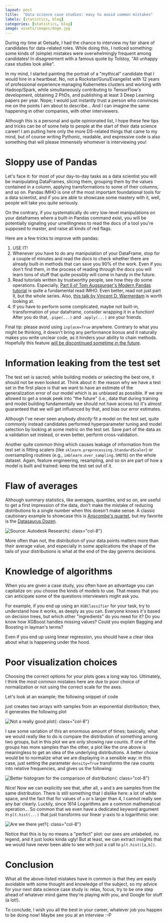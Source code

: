```yaml
---
layout: post
title:  "Data science case studies: easy to avoid common mistakes"
labels: [statistics, blog]
categories: [statistics, blog]
image: assets/images/doge.jpg
---
```



During my time at Getsafe, I had the chance to interview my fair share of candidates for data-related roles.
While doing this, I noticed something: some kinds of (simple) mistakes were overwhelmingly frequent
among candidates! In disagreement with a famous quote by Tolstoy, "All unhappy case studies look alike".

In my mind, I started painting the portrait of a "mythical" candidate that I would
hire in a heartbeat. No, not a Rockstar/Guru/Evangelist with 12 years of professional experience managing
Kubernetes clusters and working with Hadoop/Spark, while simultaneously contributing
to TensorFlow's development, obtaining 2 PhDs, and publishing at least 3 Deep Learning papers per year. Nope;
I would just instantly trust a person who convinces me on the points I am about to describe...
And I can imagine the same happening in other companies, with other interviewers.

Although this is a personal and quite opinionated list, I hope these few tips and tricks
can be of some help to people at the start of their data science career!
I am putting here only the more DS-related things that came to my mind, but of course writing Pythonic, 
readable, and expressive code is also something that will please immensely whomever is interviewing you!

# Sloppy use of Pandas

Let's face it: for most of your day-to-day tasks as a data scientist you will be manipulating DataFrames,
slicing them, grouping them by the values contained in a column, applying transformations to some of their
columns, and so on. Pandas IMHO is one of the most important foundational tools for a data scientist,
and if you are able to showcase some mastery with it, well, people will take you quite seriously.

On the contrary, if you systematically do very low-level manipulations on your dataframes where a built-in
Pandas command exist, you will be potentially signaling your unwillingness to read the docs
of a tool you're supposed to master, and raise all kinds of red flags.

Here are a few tricks to improve with pandas:

  1. USE IT!
  2. Whenever you have to do any manipulation of your DataFrame, stop for a couple of minutes and read the docs
     to check whether there are already built-in methods that can save you 90% of the work. Even if you don't
     find them, in the process of reading through the docs you will learn tons of stuff that quite possibly
     will come in handy in the future.
  2. Read tutorials written by trustworthy people, see how they do some operations.
     Especially, [Part II of Tom Augspurger's Modern Pandas tutorial](https://tomaugspurger.github.io/method-chaining)
     is quite a fundamental read IMHO. Even better, read not just part II, but the whole series.
	 Also, [this talk  by Vincent D. Warmerdam](https://www.youtube.com/watch?v=yXGCKqo5cEY) is worth looking at.
  3. If you have to perform some complicated, maybe not built-in, transformation of your dataframe,
     consider wrapping it in a function! After you do that, `.pipe(...)` and `.apply(...)` are your friends.

Final tip: please avoid using `inplace=True` anywhere. Contrary to what you might be thinking, it doesn't bring
any performance bonus and it naturally makes you write unclear code, as it hinders your ability to chain methods.
Hopefully this feature [will be discontinued sometime in the future](https://github.com/pandas-dev/pandas/issues/16529).

# Information leaking from the test set

The test set is sacred; while building models or selecting the best one, it should not be even looked at. 
Think about it: the reason why we have a test set in the first place is that we want to have an estimate
of the generalization error of our model which is as unbiased as possible. If we are allowed to get a 
sneak peek into "the future" (i.e., data that during training and model building fundamentally we should not 
have access to) it's almost guaranteed that we will get influenced by that, and bias our error estimates.

Although I've never seen anybody *directly* fit a model on the test set, quite commonly instead candidates
performed hyperparameter tuning and model selection by looking at some metric on the test set. Save part
of the data as a validation set instead, or even better, perform cross-validation.

Another quite common thing which causes leakage of information from the test set is fitting scalers
(like `sklearn.preprocessing.StandardScaler`) or oversampling routines 
(e.g., `imblearn.over_sampling.SMOTE`) on the whole dataset. Again, feature engineering, resampling, and
so on are part of how a model is built and trained: keep the test set out of it.

# Flaw of averages

Although summary statistics, like averages, quantiles, and so on, are useful to get a first impression
of the data, don't make the mistake of reducing distributions to a single number when this doesn't
make sense. A classic cautionary example to showcase this is 
[Anscombe's quartet](https://en.wikipedia.org/wiki/Anscombe%27s_quartet), but my favorite is 
the [Datasaurus Dozen](https://www.autodeskresearch.com/publications/samestats). 

![Source: Autodesk Research](https://d2f99xq7vri1nk.cloudfront.net/DinoSequentialSmaller.gif){: class="col-8"}

More often than not, the distribution of your data points matters more than their average value, 
and especially in some applications the shape of the tails of your distributions is what at 
the end of the day governs decisions.

# Knowledge of algorithms

When you are given a case study, you often have an advantage you can capitalize on: you choose the kinds
of models to use. That means that you can anticipate some of the questions interviewers might ask you.

For example, if you end up using an `XGBClassifier` for your task, try to understand how it works, 
as deeply as you can. Everyone knows it's based on decision trees, but which other "ingredients" 
do you need for it? Do you know how XGBoost handles missing values? 
Could you explain Bagging and Boosting in layman's terms?

Even if you end up using linear regression, you should have a clear idea about what is happening under
the hood.

# Poor visualization choices

Choosing the correct options for your plots goes a long way too. Ultimately, I think the most common mistakes here
are due to poor choice of normalization or not using the correct scale for the axes. 

Let's look at an example; the following snippet of code

<script src="https://gist.github.com/xalelax/90250c17b29c20f78ae7ef097dd6b5f7.js"></script>

just creates two arrays with samples from an exponential distribution; then, it generates the following plot

![Not a really good plot](/assets/pics/itw-tips/vis1.svg){: class="col-8"}

I saw some variation of this an enormous amount of times; basically, what we would really like to do is
compare the distribution of something among two groups, but in this plot we are only showing raw counts.
If one of the groups has more samples than the other, a plot like the one above is meaningless to get an
idea of the underlying distributions. A better choice would be to normalize what we are displaying in a 
sensible way: in this case, just setting the parameter `density=True` transforms the raw counts into
relative frequencies, and gives us the following:

<script src="https://gist.github.com/xalelax/903f478d3135a8ba14c3e75c3973f12a.js"></script>
![Better histogram for the comparison of distribution](/assets/pics/itw-tips/vis2.svg){: class="col-8"}

Nice! Now we can explicitly see that, after all, `a` and `b` are samples from the same distribution.
There is still something that I dislike here: a lot of white space, and the fact that for values of `a`
or `b` larger than 4, I cannot really see any bar clearly. Luckily, since 1614 Logarithms are a common 
mathematical operation... So common that we even have a dedicated keyword argument in `plt.hist(...)` that 
just transforms our linear y-axis to a logarithmic one:

<script src="https://gist.github.com/xalelax/8880f06bda8cfae0d567eb2accc6b8c8.js"></script>
![Are we there yet?](/assets/pics/itw-tips/vis3.svg){: class="col-8"}

Notice that this is by no means a "perfect" plot: our axes are unlabeled, no legend, and it just looks kinda
ugly! But at least, we can extract insights that we would have never been able to see with 
just a call to `plt.hist([a,b])`.

# Conclusion

What all the above-listed mistakes have in common is that they are easily avoidable with some
thought and knowledge of the subject, so my advice for your next data science case study is: 
relax, focus, try to be one step ahead of whatever mind game they're playing with you, 
and Google for stuff (a lot!).

To conclude, I wish you all the best in your career, whatever job you happen to be doing now!
Maybe see you at an interview :-P
